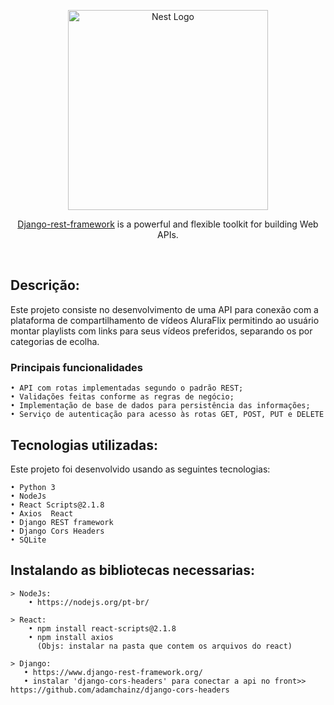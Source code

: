 

<p align="center">
  <a href="https://www.django-rest-framework.org/" target="blank"><img src="https://www.django-rest-framework.org/img/logo.png" width="320" alt="Nest Logo" /></a>
</p>

<p align="center"> <a href="https://www.django-rest-framework.org/" target="_blank">Django-rest-framework</a> is a powerful and flexible toolkit for building Web APIs.</p>
    <p align="center">
<a href="https://codecov.io/github/django-compressor/django-compressor?branch=develop" target="_blank"><img src="https://codecov.io/github/django-compressor/django-compressor/coverage.svg?branch=develop" alt="" /></a>
<a href="https://github.com/django-compressor/django-compressor/actions?query=workflow%3ACI " target="_blank"><img src="https://img.shields.io/github/workflow/status/django-compressor/django-compressor/CI?label=CI&logo=github&branch=develop " alt="" /></a>
<a href="https://github.com/imersao-alura/aluraflix/blob/master/LICENSE " target="_blank"><img src="https://img.shields.io/badge/licence-MIT-blue.svg" alt="" /></a> 
    


## Descrição:


Este projeto consiste no desenvolvimento de uma API para conexão com a plataforma de compartilhamento de vídeos AluraFlix permitindo ao usuário montar playlists com links para seus vídeos preferidos, separando os por categorias de ecolha.

   ### Principais funcionalidades


    • API com rotas implementadas segundo o padrão REST;
    • Validações feitas conforme as regras de negócio; 
    • Implementação de base de dados para persistência das informações;    
    • Serviço de autenticação para acesso às rotas GET, POST, PUT e DELETE    
    
    
## Tecnologias utilizadas:

Este projeto foi desenvolvido usando as seguintes tecnologias:
    
    • Python 3
    • NodeJs
    • React Scripts@2.1.8
    • Axios  React
    • Django REST framework
    • Django Cors Headers
    • SQLite
  
  
## Instalando as bibliotecas necessarias:    
        
    > NodeJs:
        • https://nodejs.org/pt-br/
  
    > React: 
        • npm install react-scripts@2.1.8
        • npm install axios
          (Objs: instalar na pasta que contem os arquivos do react)
  
    > Django:
       • https://www.django-rest-framework.org/
       • instalar 'django-cors-headers' para conectar a api no front>> https://github.com/adamchainz/django-cors-headers




